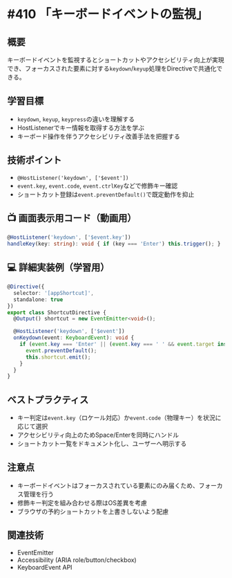 # #410 「キーボードイベントの監視」

## 概要
キーボードイベントを監視するとショートカットやアクセシビリティ向上が実現でき、フォーカスされた要素に対する`keydown`/`keyup`処理をDirectiveで共通化できる。

## 学習目標
- `keydown`, `keyup`, `keypress`の違いを理解する
- HostListenerでキー情報を取得する方法を学ぶ
- キーボード操作を伴うアクセシビリティ改善手法を把握する

## 技術ポイント
- `@HostListener('keydown', ['$event'])`
- `event.key`, `event.code`, `event.ctrlKey`などで修飾キー確認
- ショートカット登録は`event.preventDefault()`で既定動作を抑止

## 📺 画面表示用コード（動画用）
```typescript
@HostListener('keydown', ['$event.key'])
handleKey(key: string): void { if (key === 'Enter') this.trigger(); }
```

## 💻 詳細実装例（学習用）
```typescript
@Directive({
  selector: '[appShortcut]',
  standalone: true
})
export class ShortcutDirective {
  @Output() shortcut = new EventEmitter<void>();

  @HostListener('keydown', ['$event'])
  onKeydown(event: KeyboardEvent): void {
    if (event.key === 'Enter' || (event.key === ' ' && event.target instanceof HTMLElement)) {
      event.preventDefault();
      this.shortcut.emit();
    }
  }
}
```

## ベストプラクティス
- キー判定は`event.key`（ロケール対応）か`event.code`（物理キー）を状況に応じて選択
- アクセシビリティ向上のためSpace/Enterを同時にハンドル
- ショートカット一覧をドキュメント化し、ユーザーへ明示する

## 注意点
- キーボードイベントはフォーカスされている要素にのみ届くため、フォーカス管理を行う
- 修飾キー判定を組み合わせる際はOS差異を考慮
- ブラウザの予約ショートカットを上書きしないよう配慮

## 関連技術
- EventEmitter
- Accessibility (ARIA role/button/checkbox)
- KeyboardEvent API
